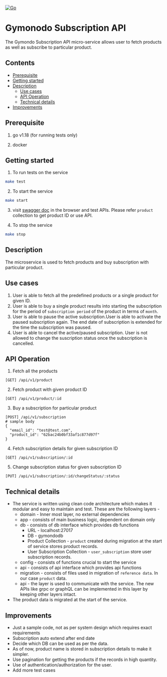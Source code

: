 [![Go](https://github.com/ganeshdipdumbare/gymondo-subscription/actions/workflows/go.yml/badge.svg?branch=master)](https://github.com/ganeshdipdumbare/gymondo-subscription/actions/workflows/go.yml)


# Gymonodo Subscription API

The Gymondo Subscription API micro-service allows user to fetch products as well as subscribe to particular product.

## Contents
 - [Prerequisite](#prerequisite)
 - [Getting started](#getting-started)
 - [Description](#description)
    - [Use cases](#use-cases)
    - [API Operation](#api-operation)
    - [Technical details](#technical-details)
- [Improvements](#improvements)

## Prerequisite

1. go v1.18 (for running tests only)

2. docker

## Getting started
1. To run tests on the service
```sh
make test
```
2. To start the service
```sh
make start  
```
3. visit [swagger doc](http://localhost:8080/api/v1/swagger/index.html) in the browser and test APIs. Please refer `product` collection to get product ID or use API.

4. To stop the service
```sh  
make stop 
``` 
## Description
The microservice is used to fetch products and buy subscription with particular product.
## Use cases
1. User is able to fetch all the predefined products or a single product for given ID.
2. User is able to buy a single product results into starting the subscription for the period of `subscription period` of the product in terms of `month`.
3. User is able to pause the active subscription.User is able to activate the paused subscription again. The end date of subscription is extended for the time the subscription was paused.
4. User is able to cancel the active/paused subscription. User is not allowed to change the suscription status once the subscription is cancelled.

## API Operation
1. Fetch all the products 
```
[GET] /api/v1/product
```
2. Fetch product with given product ID 
```
[GET] /api/v1/product/:id
```
3. Buy a subscription for particular product
```
[POST] /api/v1/subscription
# sample body 
{
  "email_id": "test@test.com",
  "product_id": "62bac24b0bf33af1c877d97f"
}
```
4. Fetch subscription details for given subscription ID
```
[GET] /api/v1/subscription/:id
```
5. Change subscription status for given subscription ID
```
[PUT] /api/v1/subscription/:id/changeStatus/:status
```

## Technical details
- The service is written using clean code architecture which makes it modular and easy to maintain and test. These are the following layers  -
    - domain - Inner most layer, no external dependencies
    - app - consists of main business logic, dependent on domain only
    - db - consists of db interface which provides db functions
        - URL - localhost:27017
        - DB - gymondodb
        - Product Collection - `product` created during migration at the start of service stores product records.
        - User Subscription Collection - `user_subscription` store user subscription records.
    - config - consists of functions crucial to start the service
    - api - consists of api interface which provides api functions
    - migration - consists of files used in migration of `reference data`. In our case `product` data.  
    - api - the layer is used to communicate with the service. The new APIs like grpc or graphQL can be implemented in this layer by keeping other layers intact.
- The product data is migrated at the start of the service.

## Improvements
- Just a sample code, not as per system design which requires exact requirements
- Subscription auto extend after end date
- Decide which DB can be used as per the data.
- As of now, product name is stored in subscription details to make it simpler.
- Use pagination for getting the products if the records in high quantity.
- Use of authentication/authorization for the user.
- Add more test cases
